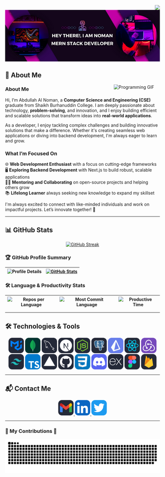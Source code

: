 <img align="right" src="https://visitor-badge.laobi.icu/badge?page_id=MIRNOMAN.MIRNOMAN" />

<div align="center">
  <img width="1000px" src="/Hey There!, I am Noman.png" alt="Hey There! I am Noman" />
</div>

## 🚀 About Me  

<img align="right" width="150" src="./picture/programmer.gif" alt="Programming GIF" />

### **About Me**  
Hi, I’m Abdullah Al Noman, a **Computer Science and Engineering (CSE)** graduate from Shaikh Burhanuddin College. I am deeply passionate about technology, **problem-solving**, and innovation, and I enjoy building efficient and scalable solutions that transform ideas into **real-world applications**.

As a developer, I enjoy tackling complex challenges and building innovative solutions that make a difference. Whether it's creating seamless web applications or diving into backend development, I'm always eager to learn and grow.

### **What I’m Focused On**  
🌐 **Web Development Enthusiast** with a focus on cutting-edge frameworks  
🖥️ **Exploring Backend Development** with Next.js to build robust, scalable applications  
👨‍💻 **Mentoring and Collaborating** on open-source projects and helping others grow  
📚 **Lifelong Learner** always seeking new knowledge to expand my skillset

I'm always excited to connect with like-minded individuals and work on impactful projects. Let’s innovate together! 🚀  


---

## 📊 GitHub Stats  

<div align="center">

[![GitHub Streak](https://streak-stats.demolab.com?user=MIRNOMAN&theme=windows-dark&card_width=800)](https://git.io/streak-stats)

</div>


### 🏆 GitHub Profile Summary

<div align="center">

| ![Profile Details](http://github-profile-summary-cards.vercel.app/api/cards/profile-details?username=MIRNOMAN&theme=vue&card_width=500) | [![GitHub Stats](https://github-readme-stats.vercel.app/api?username=MIRNOMAN)](https://github.com/anuraghazra/github-readme-stats) |
|:--:|:--:|

</div>

### 🛠️ Language & Productivity Stats

| ![Repos per Language](http://github-profile-summary-cards.vercel.app/api/cards/repos-per-language?username=MIRNOMAN&theme=vue) | ![Most Commit Language](http://github-profile-summary-cards.vercel.app/api/cards/most-commit-language?username=MIRNOMAN&theme=vue) | ![Productive Time](http://github-profile-summary-cards.vercel.app/api/cards/productive-time?username=MIRNOMAN&theme=vue&utcOffset=8) |
|:--:|:--:|:--:|



---

## 🛠️ Technologies & Tools  

<div align="center">
  <img src="MaterialUI-Dark.svg" alt="Material UI" width="50" height="50" class="transition-transform duration-300 transform hover:scale-110"/>
  <img src="MongoDB.svg" alt="MongoDB" width="50" height="50" class="transition-transform duration-300 transform hover:scale-110"/>
  <img src="MySQL-Dark.svg" alt="MySQL" width="50" height="50" class="transition-transform duration-300 transform hover:scale-110"/>
  <img src="NextJS-Dark.svg" alt="Next.js" width="50" height="50" class="transition-transform duration-300 transform hover:scale-110"/>
  <img src="NodeJS-Dark.svg" alt="Node.js" width="50" height="50" class="transition-transform duration-300 transform hover:scale-110"/>
  <img src="PostgreSQL-Dark.svg" alt="PostgreSQL" width="50" height="50" class="transition-transform duration-300 transform hover:scale-110"/>
  <img src="Prisma.svg" alt="Prisma" width="50" height="50" class="transition-transform duration-300 transform hover:scale-110"/>
  <img src="React-Dark.svg" alt="React" width="50" height="50" class="transition-transform duration-300 transform hover:scale-110"/>
  <img src="Redux.svg" alt="Redux" width="50" height="50" class="transition-transform duration-300 transform hover:scale-110"/>
  <img src="TailwindCSS-Dark.svg" alt="Tailwind CSS" width="50" height="50" class="transition-transform duration-300 transform hover:scale-110"/>
  <img src="TypeScript.svg" alt="TypeScript" width="50" height="50" class="transition-transform duration-300 transform hover:scale-110"/>
  <img src="Vercel-Dark.svg" alt="Vercel" width="50" height="50" class="transition-transform duration-300 transform hover:scale-110"/>
  <img src="Github-Dark.svg" alt="GitHub" width="50" height="50" class="transition-transform duration-300 transform hover:scale-110"/>
  <img src="CSS.svg" alt="CSS" width="50" height="50" class="transition-transform duration-300 transform hover:scale-110"/>
  <img src="Discord.svg" alt="Discord" width="50" height="50" class="transition-transform duration-300 transform hover:scale-110"/>
  <img src="ExpressJS-Dark.svg" alt="Express.js" width="50" height="50" class="transition-transform duration-300 transform hover:scale-110"/>
  <img src="Figma-Dark.svg" alt="Figma" width="50" height="50" class="transition-transform duration-300 transform hover:scale-110"/>
  <img src="Firebase-Dark.svg" alt="Firebase" width="50" height="50" class="transition-transform duration-300 transform hover:scale-110"/>
</div>


---

## 📬 Contact Me  

<div align="center">
  <a href="mailto:abdullahalnoman1509@gmail.com">
    <img src="Gmail-Dark.svg" alt="Gmail" width="50" height="50"/>
  </a>
  <a href="https://www.linkedin.com/in/abdullah-al-noman-b154692a3" target="_blank">
    <img src="LinkedIn.svg" alt="LinkedIn" width="50" height="50"/>
  </a>
  <a href="https://x.com/mirnoman27139" target="_blank">
    <img src="Twitter.svg" alt="Twitter" width="50" height="50"/>
  </a>
</div>

---

### 🐍 My Contributions 🐍
<div align="center">
  <img alt="GitHub Contribution Grid Snake Animation" src="https://raw.githubusercontent.com/MIRNOMAN/MIRNOMAN/output/github-contribution-grid-snake.svg">
  <br><br>
</div>

